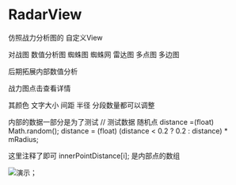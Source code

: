 # RadarView
仿照战力分析图的 自定义View

对战图 数值分析图 蜘蛛图 蜘蛛网 雷达图 多点图 多边图

后期拓展内部数值分析

战力图点击查看详情

其颜色 文字大小 间距 半径 分段数量都可以调整


内部的数据一部分是为了测试
//           测试数据    随机点
            distance =(float) Math.random();
            distance = (float) (distance < 0.2 ? 0.2 : distance) * mRadius;

这里注释了即可
innerPointDistance[i]; 是内部点的数组 



![演示](https://github.com/liangweihao/RadarView/blob/master/QQ20171021-141322-HD.gif?raw=true)；
